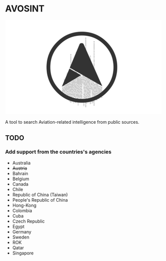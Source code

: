 # AVOSINT
![Logo of AVOSINT](./logo/AVOSINT.svg)

A tool to search Aviation-related intelligence from public sources.

## TODO
### Add support from the countries's agencies
* Australia
* ~~Austria~~
* Bahrain
* Belgium
* Canada
* Chile
* Republic of China (Taiwan)
* People's Republic of China
* Hong-Kong
* Colombia
* Cuba
* Czech Republic
* Egypt
* Germany
* Sweden
* ROK
* Qatar
* Singapore
